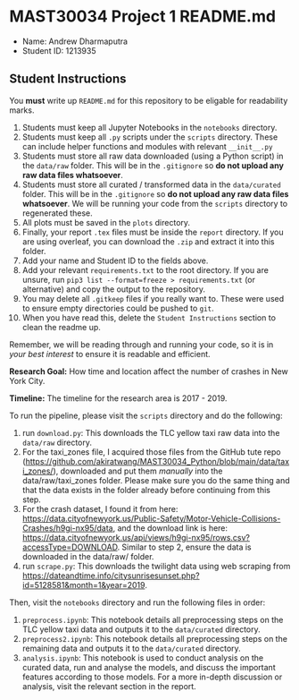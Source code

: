 # MAST30034 Project 1 README.md
- Name: Andrew Dharmaputra
- Student ID: 1213935

## Student Instructions
You **must** write up `README.md` for this repository to be eligable for readability marks.

1. Students must keep all Jupyter Notebooks in the `notebooks` directory.
2. Students must keep all `.py` scripts under the `scripts` directory. These can include helper functions and modules with relevant `__init__.py`
3. Students must store all raw data downloaded (using a Python script) in the `data/raw` folder. This will be in the `.gitignore` so **do not upload any raw data files whatsoever**.
4. Students must store all curated / transformed data in the `data/curated` folder. This will be in the `.gitignore` so **do not upload any raw data files whatsoever**. We will be running your code from the `scripts` directory to regenerated these.
5. All plots must be saved in the `plots` directory.
6. Finally, your report `.tex` files must be inside the `report` directory. If you are using overleaf, you can download the `.zip` and extract it into this folder.
7. Add your name and Student ID to the fields above.
8. Add your relevant `requirements.txt` to the root directory. If you are unsure, run `pip3 list --format=freeze > requirements.txt` (or alternative) and copy the output to the repository.
9. You may delete all `.gitkeep` files if you really want to. These were used to ensure empty directories could be pushed to `git`.
10. When you have read this, delete the `Student Instructions` section to clean the readme up.

Remember, we will be reading through and running your code, so it is in _your best interest_ to ensure it is readable and efficient.


**Research Goal:** How time and location affect the number of crashes in New York City.

**Timeline:** The timeline for the research area is 2017 - 2019.

To run the pipeline, please visit the `scripts` directory and do the following:
1. run `download.py`: This downloads the TLC yellow taxi raw data into the `data/raw` directory.
2. For the taxi_zones file, I acquired those files from the GitHub tute repo (https://github.com/akiratwang/MAST30034_Python/blob/main/data/taxi_zones/), downloaded and put them *manually* into the data/raw/taxi_zones folder. Please make sure you do the same thing and that the data exists in the folder already before continuing from this step.
3. For the crash dataset, I found it from here: https://data.cityofnewyork.us/Public-Safety/Motor-Vehicle-Collisions-Crashes/h9gi-nx95/data, and the download link is here: https://data.cityofnewyork.us/api/views/h9gi-nx95/rows.csv?accessType=DOWNLOAD. Similar to step 2, ensure the data is downloaded in the data/raw/ folder.
4. run `scrape.py`: This downloads the twilight data using web scraping from https://dateandtime.info/citysunrisesunset.php?id=5128581&month=1&year=2019.

Then, visit the `notebooks` directory and run the following files in order:
1. `preprocess.ipynb`: This notebook details all preprocessing steps on the TLC yellow taxi data and outputs it to the `data/curated` directory.
2. `preprocess2.ipynb`: This notebook details all preprocessing steps on the remaining data and outputs it to the `data/curated` directory.
3. `analysis.ipynb`: This notebook is used to conduct analysis on the curated data, run and analyse the models, and discuss the important features according to those models. 
For a more in-depth discussion or analysis, visit the relevant section in the report.
